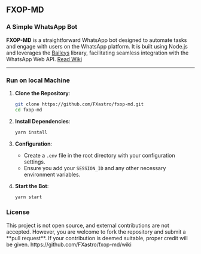 ## FXOP-MD

### A Simple WhatsApp Bot

**FXOP-MD** is a straightforward WhatsApp bot designed to automate tasks and engage with users on the WhatsApp platform. It is built using Node.js and leverages the [Baileys](https://github.com/adiwajshing/Baileys) library, facilitating seamless integration with the WhatsApp Web API. [Read Wiki](https://github.com/FXastro/fxop-md/wiki)

---

### Run on local Machine

1. **Clone the Repository**:

   ```bash
   git clone https://github.com/FXastro/fxop-md.git
   cd fxop-md
   ```

2. **Install Dependencies**:

   ```bash
   yarn install
   ```

3. **Configuration**:

   - Create a `.env` file in the root directory with your configuration settings.
   - Ensure you add your `SESSION_ID` and any other necessary environment variables.

4. **Start the Bot**:

   ```bash
   yarn start
   ```

### License

<p>This project is not open source, and external contributions are not accepted. However, you are welcome to fork the repository and submit a **pull request**. If your contribution is deemed suitable, proper credit will be given. 
https://github.com/FXastro/fxop-md/wiki</p>
